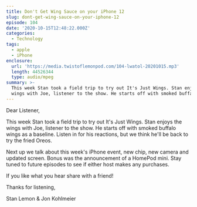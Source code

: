 ```yaml
---
title: Don't Get Wing Sauce on your iPhone 12
slug: dont-get-wing-sauce-on-your-iphone-12
episode: 104
date: '2020-10-15T12:48:22.000Z'
categories:
  - Technology
tags:
  - apple
  - iPhone
enclosure:
  url: 'https://media.twistoflemonpod.com/104-lwatol-20201015.mp3'
  length: 44526344
  type: audio/mpeg
summary: >-
  This week Stan took a field trip to try out It's Just Wings. Stan enjoys the
  wings with Joe, listener to the show. He starts off with smoked buffalo win...
---
```


Dear Listener,

This week Stan took a field trip to try out It's Just Wings. Stan enjoys the wings with Joe, listener to the show. He starts off with smoked buffalo wings as a baseline. Listen in for his reactions, but we think he'll be back to try the fried Oreos.

Next up we talk about this week's iPhone event, new chip, new camera and updated screen. Bonus was the announcement of a HomePod mini. Stay tuned to future episodes to see if either host makes any purchases.

If you like what you hear share with a friend!

Thanks for listening,

Stan Lemon & Jon Kohlmeier
